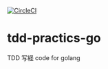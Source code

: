 [![CircleCI](https://circleci.com/gh/rmanzoku/tdd-practics-go.svg?style=svg)](https://circleci.com/gh/rmanzoku/tdd-practics-go)

# tdd-practics-go
TDD 写経 code for golang
